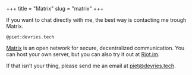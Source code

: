 +++
title = "Matrix"
slug = "matrix"
+++

If you want to chat directly with me, the best way is contacting me trough Matrix.

```
@piet:devries.tech
```

[Matrix](https://matrix.org/) is an open network for secure, decentralized communication. You can host your own server, but you can also try it out at [Riot.im](https://about.riot.im/).

If that isn't your thing, please send me an email at [piet@devries.tech](mailto:piet@devries.tech).
